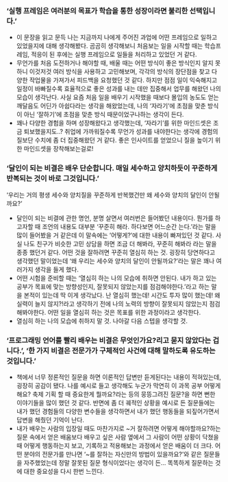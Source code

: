 ### ‘실행 프레임은 여러분의 목표가 학습을 통한 성장이라면 불리한 선택입니다.’

- 이 문장을 읽고 문득 나는 지금까지 나에게 주어진 과업에 어떤 프레임으로 일하고 있었을지에 대해 생각해봤다. 곰곰히 생각해보니 처음보는 일을 시작할 때는 학습프레임, 적응이 된 후에는 실행 프레임으로 일들을 처리하고 있었던 거 같다.
- 무언가를 처음 도전하거나 해야할 때, 배울 때는 어떤 방식이 좋은 방식인지 알지 못하니 이것저것 여러 방식을 사용하고 고민해보며, 각각의 방식의 장단점을 찾고 다양한 작업물을 가져가서 피드백을 요청했던 것 같다. 하지만 점점 일이 익숙해지고 일정이 바빠질수록 효율적으로 좋은 성과를 내는 데만 집중해서 업무를 해왔던 나의 모습이 생각난다. 사실 요즘 처음 일을 배우기 시작했을 때보다 몰입의 농도도 얻는 깨달음도 어딘가 아쉽다라는 생각을 해왔었는데, 나의 ‘자라기’에 초점을 맞춘 방식이 아닌 ‘잘하기’에 초점을 맞춘 방식 때문이었구나하는 생각이 든다.
- 꽤나 다양한 경험을 하며 성장해왔다고 생각했는데, ‘자라기’를 위한 마인드셋은 조금 퇴보했을지도..? 취업에 가까워질수록 무언가 성과를 내야한다는 생각에 경험의 질보단 수치에 좀 더 집중해왔던 거 같다. 좋은 인사이트를 얻었으니 질을 높이기 위한 마인드셋을 장착해보는걸로!

### ‘달인이 되는 비결은 배우 단순합니다. 매일 세수하고 양치하듯이 꾸준하게 반복되는 것이 바로 그것입니다.’ 
‘우리는 거의 평생 세수와 양치질을 꾸준하게 반복했건만 왜 세수와 양치의 달인이 안될까요?’

- 달인이 되는 비결에 관한 명언, 분명 살면서 여러번은 들어봤던 내용이다. 뭔가를 하고자할 때 조언의 내용도 대부분 ‘꾸준히 해라. 하다보면 어느순간 는다.’라는 말을 많이 들어봤을 거 같은데 이 말속에는 ’어떻게?’에 대한 내용이 빠져있던 것 같다. 사실 나도 친구가 비슷한 고민 상담을 하면 조금 더 해봐라, 꾸준히 해봐라 라는 말을 종종 했던거 같다. 어떤 것을 잘하려면 꾸준히 열심히 하는 것. 굉장히 당연하다고 생각했던 말이었는데 ‘왜 우리는 세수와 양치의 달인이 안될까요?’라는 말은 꽤나 여러가지 생각을 들게 했다.
- 어떤 시험을 준비할 때는 ‘열심히 하는 나의 모습에 취하면 안된다. 내가 하고 있는 공부가 목표에 맞는 방향성인지, 잘못되지 않았는지를 점검해야한다.’라고 하는 말을 본적이 있는데 딱 이게 생각났다. 난 열심히 했는데! 시간도 투자 많이 했는데! 왜 실력이 늘지 않지?!라고 생각하기 전에 나의 노력의 방향이 잘못되지 않았는지 점검해봐야한다. 어떤 일을 열심히 하는 것은 목표를 위한 과정이라고 생각한다. 
- 열심히 하는 나의 모습에 취하지 말 것. 나아갈 다음 스텝을 생각할 것.

### ‘프로그래밍 언어를 빨리 배우는 비결은 무엇인가요?리고 묻지 않았다는 겁니다.’, ‘한 가지 비결은 전문가가 구체적인 사건에 대해 말하도록 유도하는 것입니다.’

- 책에서 너무 정론적인 질문을 하면 이론적인 답변만 듣게된다는 내용이 적혀있는데, 굉장히 공감이 됐다. 나를 예시로 들고 생각해도 누군가 막연히 이 과목 공부 어떻게 해요? 축제 기획 할 때 중요한게 뭘까요?라는 등의 뭉뜽그려진 질문?을 하면 뻔한 이야기들을 많이 했던 것 같다. 반면에 좀 더 궤적인 상황을 예시로 든 질문들에는 내가 했던 경험들의 다양한 변수들을 생각하면서 내가 했던 행동들을 되짚어가면서 답변을 해줬던 기억이 난다.
- 내가 배우는 사람의 입장일 때도 마찬가지로 ~거 잘하려면 어떻게 해야할까요?하는 질문 속에서 얻은 배움보다 배우고 싶은 사람 옆에서 그 사람이 어떤 상황이 닥쳤을 때 어떻게 행동하는지 보고, 기록하고 적용해보는 과정에서 얻은 배움이 더 크다. 어떤 분야의 전문가를 만나면 ‘~를 잘하는 자신만의 방법이 있을까요?’와 같은 질문들을 자주했었는데 정말 잘못된 질문 형식이었다는 생각이 든… 똑똑하게 질문하는 것에 대한 중요성을 다시 한번 느낀다.